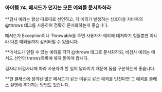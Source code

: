### 아이템 74. 메서드가 던지는 모든 예외를 문서화하라

**검사 예외는 항상 따로따로 선언하고, 각 예외가 발생하는 상호아을 자바독의 @throws 태그를 사용하여 정확히 문서화하는게 좋습니다.  

메서드가 Exception이나 Throwable을 주면 사용자가 예외에 대처하기 힘들뿐만 아니라 다른 예외들까지 삼켜버릴 수 있습니다.  


**메서드가 던질 수 있는 예외를 각각 @throws 태그로 문서화하되, 비검사 예외는 메서드 선언의 throws목록에 넣지 말아야 합니다.  

검사냐 비검사냐에 따라 사용자가 할 일이 달라지기 때문에 둘을 구분하는게 좋습니다.  

**한 클래스에 정의된 많은 메서드가 같은 이유로 같은 예외를 던진다면 그 예외를 클래스 설명에 추가하는 방법도 있습니다.  
